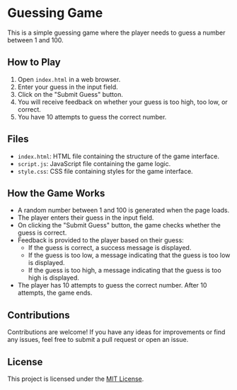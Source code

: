 # Guessing Game

This is a simple guessing game where the player needs to guess a number between 1 and 100.

## How to Play

1. Open `index.html` in a web browser.
2. Enter your guess in the input field.
3. Click on the "Submit Guess" button.
4. You will receive feedback on whether your guess is too high, too low, or correct.
5. You have 10 attempts to guess the correct number.

## Files

-   `index.html`: HTML file containing the structure of the game interface.
-   `script.js`: JavaScript file containing the game logic.
-   `style.css`: CSS file containing styles for the game interface.

## How the Game Works

-   A random number between 1 and 100 is generated when the page loads.
-   The player enters their guess in the input field.
-   On clicking the "Submit Guess" button, the game checks whether the guess is correct.
-   Feedback is provided to the player based on their guess:
    -   If the guess is correct, a success message is displayed.
    -   If the guess is too low, a message indicating that the guess is too low is displayed.
    -   If the guess is too high, a message indicating that the guess is too high is displayed.
-   The player has 10 attempts to guess the correct number. After 10 attempts, the game ends.

## Contributions

Contributions are welcome! If you have any ideas for improvements or find any issues, feel free to submit a pull request or open an issue.

## License

This project is licensed under the [MIT License](LICENSE).
